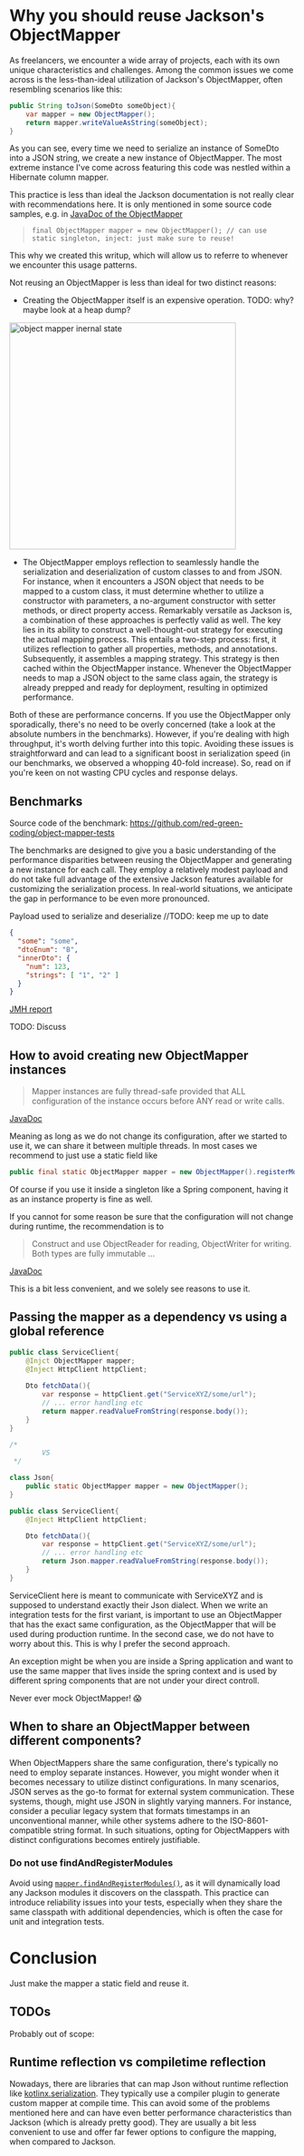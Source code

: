 
# Why you should reuse Jackson's ObjectMapper

As freelancers, we encounter a wide array of projects, each with its own unique characteristics and challenges. 
Among the common issues we come across is the less-than-ideal utilization of Jackson's ObjectMapper, often resembling scenarios like this:

```java
public String toJson(SomeDto someObject){
    var mapper = new ObjectMapper();
    return mapper.writeValueAsString(someObject);
}
```

As you can see, every time we need to serialize an instance of SomeDto into a JSON string, we create a new instance of ObjectMapper.
The most extreme instance I've come across featuring this code was nestled within a Hibernate column mapper.

This practice is less than ideal the Jackson documentation is not really clear with recommendations here. 
It is only mentioned in some source code samples, e.g. in [JavaDoc of the ObjectMapper](https://fasterxml.github.io/jackson-databind/javadoc/2.7/com/fasterxml/jackson/databind/ObjectMapper.html)

> `final ObjectMapper mapper = new ObjectMapper(); // can use static singleton, inject: just make sure to reuse!`

This why we created this writup, which will allow us to referre to whenever we encounter this usage patterns.

Not reusing an ObjectMapper is less than ideal for two distinct reasons:
- Creating the ObjectMapper itself is an expensive operation. TODO: why? maybe look at a  heap dump?
<img src="object-mapper-memory.png" alt="object mapper inernal state" width="400"/>

- The ObjectMapper employs reflection to seamlessly handle the serialization and deserialization of custom classes to and from JSON. 
For instance, when it encounters a JSON object that needs to be mapped to a custom class, it must determine whether to utilize a constructor with parameters, a no-argument constructor with setter methods, 
or direct property access. 
Remarkably versatile as Jackson is, a combination of these approaches is perfectly valid as well.
The key lies in its ability to construct a well-thought-out strategy for executing the actual mapping process. 
This entails a two-step process: first, it utilizes reflection to gather all properties, methods, and annotations. 
Subsequently, it assembles a mapping strategy.
This strategy is then cached within the ObjectMapper instance.
Whenever the ObjectMapper needs to map a JSON object to the same class again, the strategy is already prepped and ready for deployment, resulting in optimized performance.


Both of these are performance concerns.
If you use the ObjectMapper only sporadically, there's no need to be overly concerned (take a look at the absolute numbers in the benchmarks).
However, if you're dealing with high throughput, it's worth delving further into this topic.
Avoiding these issues is straightforward and can lead to a significant boost in serialization speed (in our benchmarks, we observed a whopping 40-fold increase).
So, read on if you're keen on not wasting CPU cycles and response delays.

## Benchmarks
Source code of the benchmark: https://github.com/red-green-coding/object-mapper-tests

The benchmarks are designed to give you a basic understanding of the performance disparities between reusing the ObjectMapper and generating a new instance for each call.
They employ a relatively modest payload and do not take full advantage of the extensive Jackson features available for customizing the serialization process.
In real-world situations, we anticipate the gap in performance to be even more pronounced.

Payload used to serialize and deserialize
//TODO: keep me up to date
```json
{
  "some": "some",
  "dtoEnum": "B",
  "innerDto": {
    "num": 123,
    "strings": [ "1", "2" ]
  }
}
```

[JMH report](https://jmh.morethan.io/?gist=1d98e83fa1fcab88beaf40caa0ea35be)

TODO: Discuss

## How to avoid creating new ObjectMapper instances

> Mapper instances are fully thread-safe provided that ALL configuration of the instance occurs before ANY read or write calls.

[JavaDoc](https://fasterxml.github.io/jackson-databind/javadoc/2.7/com/fasterxml/jackson/databind/ObjectMapper.html)

Meaning as long as we do not change its configuration, after we started to use it, we can share it between multiple threads.
In most cases we recommend to just use a static field like

```java
public final static ObjectMapper mapper = new ObjectMapper().registerModule(new ParameterNamesModule());
```
Of course if you use it inside a singleton like a Spring component, having it as an instance property is fine as well.

If you cannot for some reason be sure that the configuration will not change during runtime, the recommendation is to
> Construct and use ObjectReader for reading, ObjectWriter for writing. Both types are fully immutable ...

[JavaDoc](https://fasterxml.github.io/jackson-databind/javadoc/2.7/com/fasterxml/jackson/databind/ObjectMapper.html)

This is a bit less convenient, and we solely see reasons to use it.


## Passing the mapper as a dependency vs using a global reference

```java
public class ServiceClient{
    @Injct ObjectMapper mapper;
    @Inject HttpClient httpClient;
    
    Dto fetchData(){
        var response = httpClient.get("ServiceXYZ/some/url");
        // ... error handling etc
        return mapper.readValueFromString(response.body());
    }
}

/*
        VS
 */

class Json{
    public static ObjectMapper mapper = new ObjectMapper(); 
}

public class ServiceClient{
    @Inject HttpClient httpClient;

    Dto fetchData(){
        var response = httpClient.get("ServiceXYZ/some/url");
        // ... error handling etc
        return Json.mapper.readValueFromString(response.body());
    }
}
```

ServiceClient here is meant to communicate with ServiceXYZ and is supposed to understand exactly their Json dialect.
When we write an integration tests for the first variant, is important to use an ObjectMapper that has the exact same configuration, as the ObjectMapper that will be used during production runtime.
In the second case, we do not have to worry about this.
This is why I prefer the second approach.

An exception might be when you are inside a Spring application and want to use the same mapper that lives inside the spring context and is used by different spring components that are not under your direct controll.

Never ever mock ObjectMapper! 😱


## When to share an ObjectMapper between different components?
When ObjectMappers share the same configuration, there's typically no need to employ separate instances.
However, you might wonder when it becomes necessary to utilize distinct configurations.
In many scenarios, JSON serves as the go-to format for external system communication.
These systems, though, might use JSON in slightly varying manners.
For instance, consider a peculiar legacy system that formats timestamps in an unconventional manner, while other systems adhere to the ISO-8601-compatible string format.
In such situations, opting for ObjectMappers with distinct configurations becomes entirely justifiable.


### Do not use findAndRegisterModules
Avoid using [`mapper.findAndRegisterModules()`](https://fasterxml.github.io/jackson-databind/javadoc/2.7/com/fasterxml/jackson/databind/ObjectMapper.html#findAndRegisterModules()), 
as it will dynamically load any Jackson modules it discovers on the classpath. 
This practice can introduce reliability issues into your tests, especially when they share the same classpath with additional dependencies, which is often the case for unit and integration tests.

# Conclusion
Just make the mapper a static field and reuse it.


## TODOs


Probably out of scope:
## Runtime reflection vs compiletime reflection
Nowadays, there are libraries that can map Json without runtime reflection like [kotlinx.serialization](https://github.com/Kotlin/kotlinx.serialization).
They typically use a compiler plugin to generate custom mapper at compile time.
This can avoid some of the problems mentioned here and can have even better performance characteristics than Jackson (which is already pretty good).
They are usually a bit less convenient to use and offer far fewer options to configure the mapping, when compared to Jackson.
